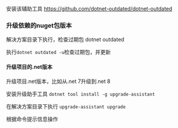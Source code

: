 安装该辅助工具 https://github.com/dotnet-outdated/dotnet-outdated

### 升级依赖的nuget包版本

解决方案目录下执行，检查过期包  dotnet outdated 

执行```dotnet outdated -u```检查过期包，并更新


#### 升级项目的.net版本

升级项目.net版本，比如从.net 7升级到.net 8

安装升级助手工具
```dotnet tool install -g upgrade-assistant```

在解决方案目录下执行
```upgrade-assistant upgrade```

根据命令提示信息操作

